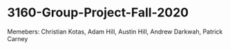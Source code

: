 # 3160-Group-Project-Fall-2020
Memebers: Christian Kotas, Adam Hill, Austin Hill, Andrew Darkwah, Patrick Carney
